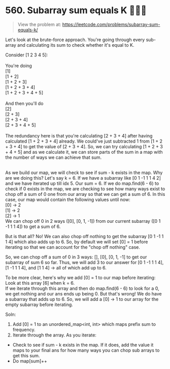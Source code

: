 # 560. Subarray sum equals K 👩🏻‍💻 
> View the problem at: https://leetcode.com/problems/subarray-sum-equals-k/

Let's look at the brute-force approach. You're going through every sub-array and calculating its 
sum to check whether it's equal to K.

Consider [1 2 3 4 5]: <br> <br>
You're doing <br> [1] <br>
             [1 + 2] <br>
             [1 + 2 + 3] <br>
             [1 + 2 + 3 + 4] <br>
             [1 + 2 + 3 + 4 + 5] <br> <br>
And then you'll do <br> [2] <br>
                   [2 + 3] <br>
                   [2 + 3 + 4] <br>
                   [2 + 3 + 4 + 5] <br> <br>
The redundancy here is that you're calculating [2 + 3 + 4] after having calculated [1 + 2 + 3 + 4] already.
We could've just subtracted 1 from [1 + 2 + 3 + 4] to get the value of [2 + 3 + 4].
So, we can try calculating [1 + 2 + 3 + 4 + 5] and as we calculate it, we can store parts of the sum in a map with
the number of ways we can achieve that sum. <br><br>

As we build our map, we will check to see if sum - k exists in the map. Why are we doing this?
Let's say k = 6. If we have a subarray like [0 1 -1 1 1 4 2] and we have iterated up till idx 5.
Our sum = 6. If we do map.find(6 - 6) to check if 0 exists in the map, we are checking to
see how many ways exist to chop off a sum of 0 one from our array so that we can get a sum of 6.
In this case, our map would contain the following values until now: <br>
[0] -> 2 <br>
[1] -> 2 <br>
[2] -> 1 <br>
We can chop off 0 in 2 ways ([0], [0, 1, -1]) from our current subarray ([0 1 -1 1 1 4]) to get a sum of 6. 

But is that all? No! We can also chop off nothing to get the subarray [0 1 -1 1 1 4] which also adds up to 6.
So, by default we will set [0] = 1 before iterating so that we can account for the "chop off nothing" case. 

So, we can chop off a sum of 0 in 3 ways: [], [0], [0, 1, -1] to get our subarray of sum 6 so far. Thus, we will
add 3 to our answer for [0 1 -1 1 1 4], [1 -1 1 1 4], and [1 1 4] -> all of which add up to 6. 

To be more clear, here's why we add [0] = 1 to our map before iterating: 
Look at this array [6] when k = 6. <br>
If we iterate through this array and then do map.find(6 - 6) to look for a 0, we get nothing and our ans ends up being 0. But that's wrong!
We do have a subarray that adds up to 6. So, we will add a [0] -> 1 to our array for the empty subarray before iterating.


Soln:
1. Add [0] = 1 to an  unordered_map<int, int> which maps prefix sum to frequency. 
2. Iterate through the array. As you iterate:
 - Check to see if sum - k exists in the map. If it does, add the value it maps to your final ans for how many ways you can chop sub arrays to get this sum.
 - Do map[sum]++






